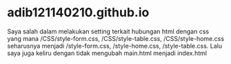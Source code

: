 # adib121140210.github.io

Saya salah dalam melakukan setting terkait hubungan html dengan css yang mana /CSS/style-form.css, /CSS/style-table.css, /CSS/style-home.css seharusnya menjadi /style-form.css, /style-home.css, /style-table.css.
Lalu saya juga keliru dengan tidak mengubah main.html menjadi index.html
